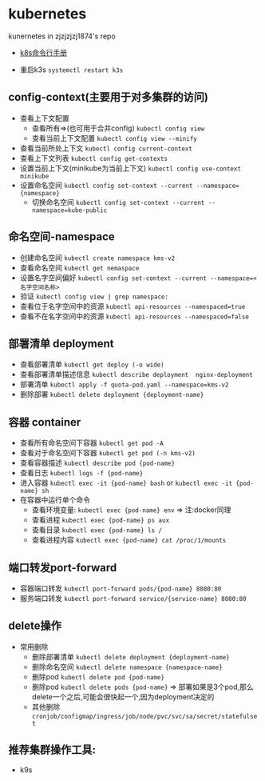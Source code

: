 # kubernetes

kunernetes in zjzjzjzj1874's repo

- [k8s命令行手册](https://kubernetes.io/docs/reference/generated/kubectl/kubectl-commands#-strong-getting-started-strong-)

- 重启k3s `systemctl restart k3s`

## config-context(主要用于对多集群的访问)

- 查看上下文配置
    - 查看所有=>(也可用于合并config) `kubectl config view`
    - 查看当前上下文配置 `kubectl config view --minify`
- 查看当前所处上下文 `kubectl config current-context`
- 查看上下文列表 `kubectl config get-contexts`
- 设置当前上下文(minikube为当前上下文) `kubectl config use-context minikube`
- 设置命名空间 `kubectl config set-context --current --namespace={namespace}`
    - 切换命名空间 `kubectl config set-context --current --namespace=kube-public`

## 命名空间-namespace

- 创建命名空间 `kubectl create namespace kms-v2`
- 查看命名空间 `kubectl get nemaspace`
- 设置名字空间偏好 `kubectl config set-context --current --namespace=<名字空间名称>`
- 验证 `kubectl config view | grep namespace:`
- 查看位于名字空间中的资源 `kubectl api-resources --namespaced=true`
- 查看不在名字空间中的资源 `kubectl api-resources --namespaced=false`

## 部署清单 deployment

- 查看部署清单 `kubectl get deploy (-o wide)`
- 查看部署清单描述信息 `kubectl describe deployment  nginx-deployment`
- 部署清单 `kubectl apply -f quota-pod.yaml --namespace=kms-v2`
- 删除部署 `kubectl delete deployment {deployment-name}`

## 容器 container

- 查看所有命名空间下容器 `kubectl get pod -A`
- 查看对于命名空间下容器 `kubectl get pod (-n kms-v2)`
- 查看容器描述 `kubectl describe pod {pod-name}`
- 查看日志 `kubectl logs -f {pod-name}`
- 进入容器 `kubectl exec -it {pod-name} bash` or `kubectl exec -it {pod-name} sh`
- 在容器中运行单个命令
    - 查看环境变量: `kubectl exec {pod-name} env` => 注:docker同理
    - 查看进程 `kubectl exec {pod-name} ps aux`
    - 查看目录 `kubectl exec {pod-name} ls /`
    - 查看进程内容 `kubectl exec {pod-name} cat /proc/1/mounts`

## 端口转发port-forward

- 容器端口转发 `kubectl port-forward pods/{pod-name} 8080:80`
- 服务端口转发 `kubectl port-forward service/{service-name} 8080:80`

## delete操作

- 常用删除
    - 删除部署清单 `kubectl delete deployment {deployment-name}`
    - 删除命名空间 `kubectl delete namespace {namespace-name}`
    - 删除pod `kubectl delete pod {pod-name}`
    - 删除pod `kubectl delete pods {pod-name}` => 部署如果是3个pod,那么delete一个之后,可能会很快起一个,因为deployment决定的
    - 其他删除 `cronjob/configmap/ingress/job/node/pvc/svc/sa/secret/statefulset`

## 推荐集群操作工具:

- k9s